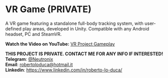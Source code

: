 # VR Game (PRIVATE)
A VR game featuring a standalone full-body tracking system, with user-defined play areas, developed in Unity. Compatible with any Android headset, PC and SteamVR.

**Watch the Video on YouTube:** [VR Project Gameplay](https://youtu.be/Nmwha2BYevU)

**THIS PROJECT IS PRIVATE. CONTACT ME FOR ANY INFO IF INTERESTED!**  
**Telegram**: [@Neutronix](https://t.me/Neutronix)  
**Email**: robertoloduca@hotmail.it  
**Linkedin**: https://www.linkedin.com/in/roberto-lo-duca/  
